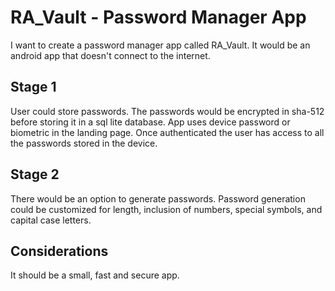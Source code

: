 # RA_Vault - Password Manager App

I want to create a password manager app called RA_Vault. It would be an android app that doesn't connect to the internet.

## Stage 1

User could store passwords. The passwords would be encrypted in sha-512 before storing it in a sql lite database. App uses device password or biometric in the landing page. Once authenticated the user has access to all the passwords stored in the device.

## Stage 2

There would be an option to generate passwords. Password generation could be customized for length, inclusion of numbers, special symbols, and capital case letters.

## Considerations

It should be a small, fast and secure app.
